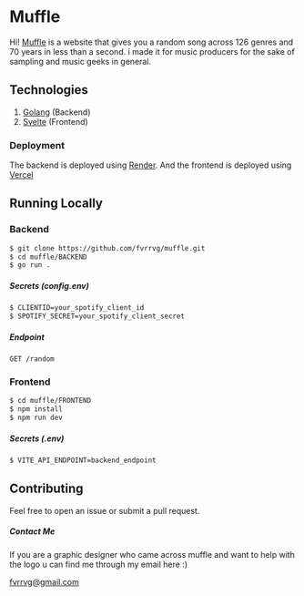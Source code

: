 # Muffle

Hi! [Muffle](https://muffle.vercel.app) is a website that gives you a random song across 126 genres and 70 years in less than a second. i made it for music producers for the sake of sampling and music geeks in general.


## Technologies

 1. [Golang](https://go.dev) (Backend)
 2. [Svelte](https://svelte.dev) (Frontend)

### Deployment

The backend is deployed using [Render](https://render.com). And the frontend is deployed using [Vercel](https://vercel.com)


## Running Locally

### Backend

```bash
$ git clone https://github.com/fvrrvg/muffle.git
$ cd muffle/BACKEND
$ go run .
```

##### Secrets (config.env)

```bash
$ CLIENTID=your_spotify_client_id
$ SPOTIFY_SECRET=your_spotify_client_secret
```

##### Endpoint

```http
GET /random
```


### Frontend

```bash
$ cd muffle/FRONTEND
$ npm install
$ npm run dev
```

##### Secrets (.env)

```bash
$ VITE_API_ENDPOINT=backend_endpoint
```

## Contributing
Feel free to open an issue or submit a pull request.

##### Contact Me

If you are a graphic designer who came across muffle and want to help with the logo u can find me through my email here :)

[fvrrvg@gmail.com](mailto:fvrrvg@gmail.com)
